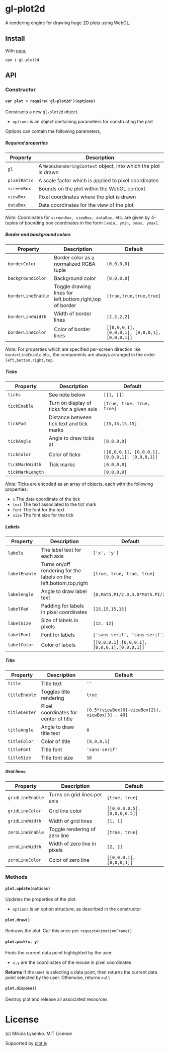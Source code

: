 # gl-plot2d

A rendering engine for drawing huge 2D plots using WebGL.

## Install

With [npm](http://github.com/gl-vis/gl-plot2d),

```
npm i gl-plot2d
```

## API

### Constructor

#### `var plot = require('gl-plot2d')(options)`
Constructs a new `gl-plot2d` object.

* `options` is an object containing parameters for constructing the plot

Options can contain the following parameters,

##### Required properties

| Property | Description |
|----------|-------------|
| `gl` | A `WebGLRenderingContext` object, into which the plot is drawn |
| `pixelRatio` | A scale factor which is applied to pixel coordinates |
| `screenBox` | Bounds on the plot within the WebGL context |
| `viewBox` | Pixel coordinates where the plot is drawn |
| `dataBox` | Data coordinates for the view of the plot |

*Note:*  Coordinates for `screenBox, viewBox, dataBox,` etc. are given by 4-tuples of bounding box coordinates in the form `[xmin, ymin, xmax, ymax]`.

##### Border and background colors

| Property | Description | Default |
|----------|-------------|---------|
| `borderColor` | Border color as a normalized RGBA tuple | `[0,0,0,0]` |
| `backgroundColor` | Background color | `[0,0,0,0]` |
| `borderLineEnable` | Toggle drawing lines for left,bottom,right,top of border | `[true,true,true,true]` |
| `borderLineWidth` | Width of border lines | `[2,2,2,2]` |
| `borderLineColor` | Color of border lines | `[[0,0,0,1], [0,0,0,1], [0,0,0,1], [0,0,0,1]]` |

*Note:* For properties which are specified per-screen direction like `borderLineEnable` etc., the components are always arranged in the order `left,bottom,right,top`.

##### Ticks

| Property | Description | Default |
|----------|-------------|---------|
| `ticks` | See note below | `[[], []]` |
| `tickEnable` | Turn on display of ticks for a given axis | `[true, true, true, true]` |
| `tickPad` | Distance between tick text and tick marks |  `[15,15,15,15]` |
| `tickAngle` | Angle to draw ticks at | `[0,0,0,0]` |
| `tickColor` | Color of ticks  | `[[0,0,0,1], [0,0,0,1], [0,0,0,1], [0,0,0,1]]`
| `tickMarkWidth` | Tick marks | `[0,0,0,0]` |
| `tickMarkLength` |    | `[0,0,0,0]` |

*Note:* Ticks are encoded as an array of objects, each with the following properties:

* `x` The data coordinate of the tick
* `text` The text associated to the tict mark
* `font` The font for the text
* `size` The font size for the tick

##### Labels

| Property | Description | Default |
|----------|-------------|---------|
| `labels` | The label text for each axis  | `['x', 'y']` |
| `labelEnable` | Turns on/off rendering for the labels on the left,bottom,top,right | `[true, true, true, true]` |
| `labelAngle` | Angle to draw label text | `[0,Math.PI/2,0,3.0*Math.PI/2]` |
| `labelPad` | Padding for labels in pixel coordinates | `[15,15,15,15]` |
| `labelSize` | Size of labels in pixels | `[12, 12]` |
| `labelFont` | Font for labels | `['sans-serif', 'sans-serif']` |
| `labelColor` | Color of labels | `[[0,0,0,1],[0,0,0,1],[0,0,0,1],[0,0,0,1]]` |

##### Title

| Property | Description | Default |
|----------|-------------|---------|
| `title` | Title text | `''` |
| `titleEnable` | Toggles title rendering | `true` |
| `titleCenter` | Pixel coordinates for center of title | `[0.5*(viewBox[0]+viewBox[2]), viewBox[3] - 40]` |
| `titleAngle` | Angle to draw title text | `0` |
| `titleColor` | Color of title | `[0,0,0,1]` |
| `titleFont` | Title font | `'sans-serif'` |
| `titleSize` | Title font size | `18` |

##### Grid lines

| Property | Description | Default |
|----------|-------------|---------|
| `gridLineEnable` | Turns on grid lines per axis | `[true, true]` |
| `gridLineColor` | Grid line color | `[[0,0,0,0.5], [0,0,0,0.5]]` |
| `gridLineWidth` | Width of grid lines | `[1, 1]` |
| `zeroLineEnable` | Toggle rendering of zero line | `[true, true]` |
| `zeroLineWidth` | Width of zero line in pixels | `[2, 2]` |
| `zeroLineColor` | Color of zero line | `[[0,0,0,1], [0,0,0,1]]` |

### Methods

#### `plot.update(options)`
Updates the properties of the plot.

* `options` is an option structure, as described in the constructor

#### `plot.draw()`
Redraws the plot.  Call this once per `requestAnimationFrame()`

#### `plot.pick(x, y)`
Finds the current data point highlighted by the user.  

* `x,y` are the coordinates of the mouse in pixel coordinates

**Returns** If the user is selecting a data point, then returns the current data point selected by the user.  Otherwise, returns `null`

#### `plot.dispose()`
Destroy plot and release all associated resources

# License
(c) Mikola Lysenko.  MIT License

Supported by [plot.ly](http://plot.ly)
